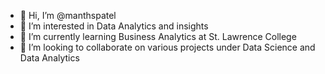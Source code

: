 - 👋 Hi, I’m @manthspatel
- 👀 I’m interested in Data Analytics and insights
- 🌱 I’m currently learning Business Analytics at St. Lawrence College
- 💞️ I’m looking to collaborate on various projects under Data Science and Data Analytics

<!---
manthspatel/manthspatel is a ✨ special ✨ repository because its `README.md` (this file) appears on your GitHub profile.
You can click the Preview link to take a look at your changes.
--->
